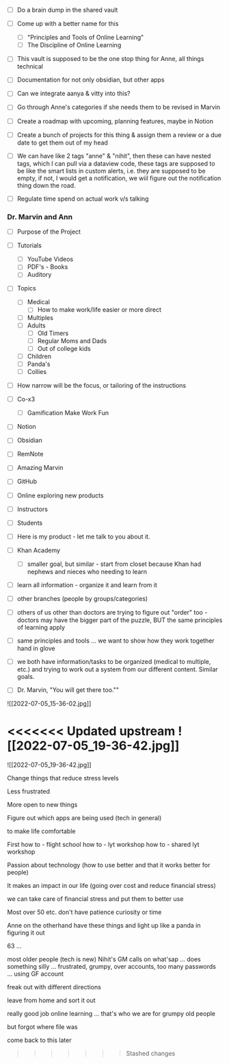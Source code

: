 - [ ] Do a brain dump in the shared vault
- [ ] Come up with a better name for this
	- [ ] "Principles and Tools of Online Learning"
	- [ ] The Discipline of Online Learning
- [ ] This vault is supposed to be the one stop thing for Anne, all things technical
- [ ] Documentation for not only obsidian, but other apps
- [ ] Can we integrate aanya & vitty into this?
- [ ] Go through Anne's categories if she needs them to be revised in Marvin
- [ ] Create a roadmap with upcoming, planning features, maybe in Notion
- [ ] Create a bunch of projects for this thing & assign them a review or a due date to get them out of my head
- [ ] We can have like 2 tags "anne" & "nihit", then these can have nested tags, which I can pull via a dataview code, these tags are supposed to be like the smart lists in custom alerts, i.e. they are supposed to be empty, if not, I would get a notification, we wiil figure out the notification thing down the road.
- [ ] Regulate time spend on actual work v/s talking


### Dr. Marvin and Ann
- [ ] Purpose of the Project

- [ ] Tutorials
	- [ ] YouTube Videos
	- [ ] PDF's - Books
	- [ ] Auditory

- [ ] Topics
	- [ ] Medical
		- [ ] How to make work/life easier or more direct
	- [ ] Multiples
	- [ ] Adults
		- [ ] Old Timers
		- [ ] Regular Moms and Dads
		- [ ] Out of college kids
	- [ ] Children
	- [ ] Panda's
	- [ ] Collies
	
- [ ] How narrow will be the focus, or tailoring of the instructions

- [ ] Co-x3
	- [ ] Gamification Make Work Fun
- [ ] Notion
- [ ] Obsidian
- [ ] RemNote
- [ ] Amazing Marvin
- [ ] GitHub
- [ ] Online exploring new products

- [ ] Instructors
- [ ] Students

- [ ] Here is my product - let me talk to you about it.

- [ ] Khan Academy
	- [ ] smaller goal, but similar - start from closet because Khan had nephews and nieces who needing to learn 
- [ ] learn all information - organize it and learn from it
- [ ] other branches (people by groups/categories)
- [ ] others of us other than doctors are trying to figure out "order" too - doctors may have the bigger part of the puzzle, BUT the same principles of learning apply

- [ ] same principles and tools ... we want to show how they work together hand in glove
- [ ] we both have information/tasks to be organized (medical to multiple, etc.) and trying to work out a system from our different content.  Similar goals.

- [ ] Dr. Marvin, "You will get there too.""


![[2022-07-05_15-36-02.jpg]]

<<<<<<< Updated upstream
![[2022-07-05_19-36-42.jpg]]
=======
![[2022-07-05_19-36-42.jpg]]

Change things that reduce stress levels

Less frustrated

More open to new things

Figure out which apps are being used (tech in general)

to make life comfortable

First
	how to - flight school
	how to - lyt workshop
	how to - shared lyt workshop

Passion about technology (how to use better and that it works better for people)

It makes an impact in our life (going over cost and reduce financial stress)

we can take care of financial stress and put them to better use

Most over 50 etc. don't have patience curiosity or time

Anne on the otherhand have these things and light up like a panda in figuring it out

63 ... 

most older people (tech is new) Nihit's GM calls on what'sap ... does something silly ... frustrated, grumpy, over accounts, too many passwords ... using GF account

freak out with different directions

leave from home and sort it out

really good job online learning ... that's who we are for grumpy old people

but forgot where file was

come back to this later 

>>>>>>> Stashed changes
